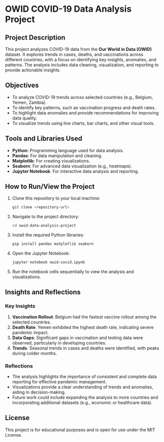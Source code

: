 # OWID COVID-19 Data Analysis Project

## Project Description
This project analyzes COVID-19 data from the **Our World in Data (OWID)** dataset. It explores trends in cases, deaths, and vaccinations across different countries, with a focus on identifying key insights, anomalies, and patterns. The analysis includes data cleaning, visualization, and reporting to provide actionable insights.

## Objectives
- To analyze COVID-19 trends across selected countries (e.g., Belgium, Yemen, Zambia).
- To identify key patterns, such as vaccination progress and death rates.
- To highlight data anomalies and provide recommendations for improving data quality.
- To visualize trends using line charts, bar charts, and other visual tools.

## Tools and Libraries Used
- **Python**: Programming language used for data analysis.
- **Pandas**: For data manipulation and cleaning.
- **Matplotlib**: For creating visualizations.
- **Seaborn**: For advanced data visualization (e.g., heatmaps).
- **Jupyter Notebook**: For interactive data analysis and reporting.

## How to Run/View the Project
1. Clone this repository to your local machine:
   ```bash
   git clone <repository-url>
   ```
2. Navigate to the project directory:
   ```bash
   cd owid-data-analysis-project
   ```
3. Install the required Python libraries:
   ```bash
   pip install pandas matplotlib seaborn
   ```
4. Open the Jupyter Notebook:
   ```bash
   jupyter notebook owid-covid.ipynb
   ```
5. Run the notebook cells sequentially to view the analysis and visualizations.

## Insights and Reflections
### Key Insights
1. **Vaccination Rollout**: Belgium had the fastest vaccine rollout among the selected countries.
2. **Death Rate**: Yemen exhibited the highest death rate, indicating severe pandemic impact.
3. **Data Gaps**: Significant gaps in vaccination and testing data were observed, particularly in developing countries.
4. **Trends**: Seasonal trends in cases and deaths were identified, with peaks during colder months.

### Reflections
- The analysis highlights the importance of consistent and complete data reporting for effective pandemic management.
- Visualizations provide a clear understanding of trends and anomalies, aiding in decision-making.
- Future work could include expanding the analysis to more countries and incorporating additional datasets (e.g., economic or healthcare data).

## License
This project is for educational purposes and is open for use under the MIT License.

